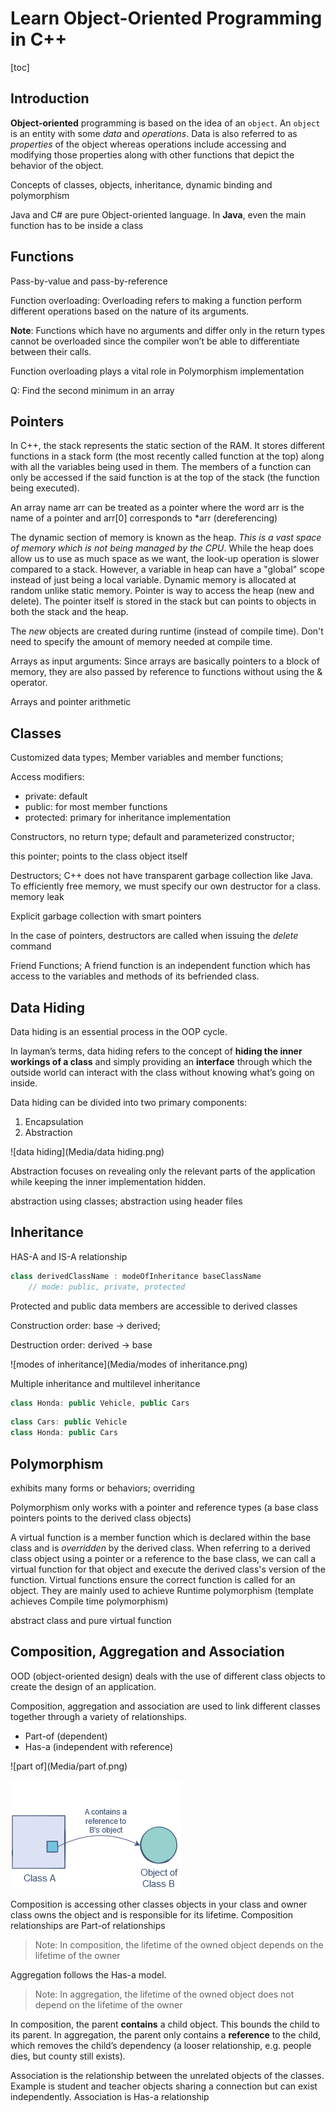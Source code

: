 # Learn Object-Oriented Programming in C++

[toc]

## Introduction

 **Object-oriented** programming is based on the idea of an `object`. An `object` is an entity with some *data* and *operations*. Data is also referred to as *properties* of the object whereas operations include accessing and modifying those  properties along with other functions that depict the behavior of the  object. 

Concepts of classes, objects, inheritance, dynamic binding and polymorphism

Java and C# are pure Object-oriented language.  In **Java**, even the main function has to be inside a class 

## Functions

Pass-by-value and pass-by-reference

Function overloading: Overloading refers to making a function perform different operations based on the nature of its arguments.

 **Note**: Functions which have no arguments and differ only in the return types cannot be overloaded since the compiler won’t be  able to differentiate between their calls. 

Function overloading plays a vital role in Polymorphism implementation

Q: Find the second minimum in an array

## Pointers

In C++, the stack represents the static section of the RAM. It stores different functions in a stack form (the most recently called function at the top) along with all the variables being used in them.  The members of a function can only be accessed if the said function is at the top of the stack (the function being executed). 

An array name arr can be treated as a pointer where the word arr is the name of a pointer and arr[0] corresponds to *arr (dereferencing)

The dynamic section of memory is known as the heap. *This is a vast space of memory which is not being managed by the CPU*. While the heap does allow us to use as much space as we want, the look-up operation is slower compared to a stack. However, a variable in heap can have a "global" scope instead of just being a local variable. Dynamic memory is allocated at random unlike static memory. Pointer is way to access the heap (new and delete). The pointer itself is stored in the stack but can points to objects in both the stack and the heap.

The *new* objects are created during runtime (instead of compile time). Don't need to specify the amount of memory needed at compile time.

Arrays as input arguments: Since arrays are basically pointers to a block of memory, they are also passed by reference to functions without using the & operator.

Arrays and pointer arithmetic

## Classes

Customized data types; Member variables and member functions;

Access modifiers:

-  private: default
- public: for most member functions
- protected: primary for inheritance implementation

Constructors, no return type; default and parameterized constructor;

this pointer; points to the class object itself

Destructors; C++ does not have transparent garbage collection like Java. To efficiently free memory, we must specify our own destructor for a class. memory leak

Explicit garbage collection with smart pointers

In the case of pointers, destructors are called when issuing the *delete* command

Friend Functions; A friend function is an independent function which has access to the variables and methods of its befriended class.

## Data Hiding

Data hiding is an essential process in the OOP cycle.

In layman’s terms, data hiding refers to the concept of **hiding the inner workings of a class** and simply providing an **interface** through which the outside world can interact with the class without knowing what’s going on inside.

Data hiding can be divided into two primary components:

1. Encapsulation
2. Abstraction

![data hiding](Media/data hiding.png)

Abstraction focuses on revealing only the relevant parts of the application while keeping the inner implementation hidden.

abstraction using classes; abstraction using header files

## Inheritance

HAS-A and IS-A relationship

```c++
class derivedClassName : modeOfInheritance baseClassName
    // mode: public, private, protected
```

Protected and public data members are accessible to derived classes

Construction order: base -> derived;

Destruction order: derived -> base

![modes of inheritance](Media/modes of inheritance.png)

Multiple inheritance and multilevel inheritance

```c++
class Honda: public Vehicle, public Cars
```

```c++
class Cars: public Vehicle
class Honda: public Cars
```

## Polymorphism

exhibits many forms or behaviors; overriding

Polymorphism only works with a pointer and reference types (a base class pointers points to the derived class objects)

A virtual function is a member function which is declared within the base class and is *overridden* by the derived class. When referring to a derived class object using a pointer or a reference to the base class, we can call a virtual function for that object and execute the derived class's version of the function. Virtual functions ensure the correct function is called for an object. They are mainly used to achieve Runtime polymorphism (template achieves Compile time polymorphism)

abstract class and pure virtual function

## Composition, Aggregation and Association

OOD (object-oriented design) deals with the use of different class objects to create the design of an application.

Composition, aggregation and association are used to link different classes together through a variety of relationships. 

- Part-of (dependent)
- Has-a (independent with reference)

![part of](Media/part of.png)

![has-a](Media/has-a.png)

Composition is accessing other classes objects in your class and owner class owns the object and is responsible for its lifetime. Composition relationships are Part-of relationships

> Note: In composition, the lifetime of the owned object depends on the lifetime of the owner

Aggregation follows the Has-a model.

> Note: In aggregation, the lifetime of the owned object does not depend on the lifetime of the owner

In composition, the parent **contains** a child object. This bounds the child to its parent. In aggregation, the parent only contains a **reference** to the child, which removes the child’s dependency (a looser relationship, e.g. people dies, but county still exists).

Association is the relationship between the unrelated objects of the classes. Example is student and teacher objects sharing a connection but can exist independently. Association is Has-a relationship



